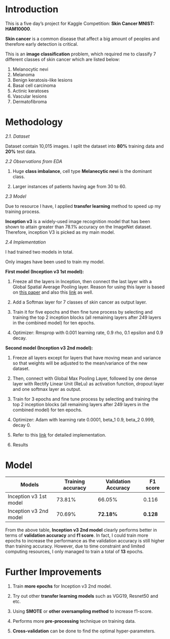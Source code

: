 # Introduction
This is a five day’s project for Kaggle Competition: **Skin Cancer MNIST: HAM10000**. 

**Skin cancer** is a common disease that affect a big amount of peoples and therefore early detection is critical. 

This is an **image classification** problem, which required me to classify 7 different classes of skin cancer 
which are listed below:
1. Melanocytic nevi 
2. Melanoma 
3. Benign keratosis-like lesions
4. Basal cell carcinoma 
5. Actinic keratoses 
6. Vascular lesions 
7. Dermatofibroma


# Methodology

_2.1. Dataset_

Dataset contain 10,015 images. I split the dataset into **80%** training data and **20%** test data.

_2.2 Observations from EDA_

1.	Huge **class imbalance**, cell type **Melanecytic nevi** is the dominant class.

2.	Larger instances of patients having age from 30 to 60.

_2.3 Model_

Due to resource I have, I applied **transfer learning** method to speed up my training process. 

**Inception v3** is a widely-used image recognition model that has been shown to attain greater than 78.1% accuracy on the ImageNet dataset. Therefore, inception V3 is picked as my main model.

_2.4 Implementation_

I had trained two models in total. 

Only images have been used to train my model. 

**First model (Inception v3 1st model):**

1.	Freeze all the layers in Inception, then connect the last layer with a Global Spatial Average Pooling layer. 
Reason for using this layer is based on <a href='https://arxiv.org/pdf/1312.4400.pdf'>this paper</a> and also this <a href='https://www.quora.com/What-is-global-average-pooling'>link</a> as well. 

2.	Add a Softmax layer for 7 classes of skin cancer as output layer.

3.	Train it for five epochs and then fine tune process by selecting and training the top 2 inception 
blocks (all remaining layers after 249 layers in the combined model) for ten epochs.

4.	Optimizer: Rmsprop with 0.001 learning rate, 0.9 rho, 0.1 epsilon and 0.9 decay.

**Second model (Inception v3 2nd model):**

1.	Freeze all layers except for layers that have moving mean and variance so that 
weights will be adjusted to the mean/variance of the new dataset.

2.	Then, connect with Global Max Pooling Layer, followed by one dense layer with 
Rectify Linear Unit (ReLu) as activation function, dropout layer and one softmax layer as output.

3.	Train for 3 epochs and fine tune process by selecting and training the top 2 inception 
blocks (all remaining layers after 249 layers in the combined model) for ten epochs.

4.	Optimizer: Adam with learning rate 0.0001, beta_1 0.9, beta_2 0.999, decay 0.

5.	Refer to this <a href='https://github.com/hoang-ho/Skin_Lesions_Classification_DCNNs/blob/master/Fine_Tuning_InceptionV3.ipynb?fbclid=IwAR0ZLphprXQe2kJmy_OMAxOgIIZMmomubbSSQYD8B9wyRZaGBMsL5DHg8QU'>link</a> for detailed implementation.

3. Results

# Model
| Models | Training accuracy | Validation Accuracy | F1 score |
| ----------------- | ------------------- | -------- | -------- |
| Inception v3 1st model | 73.81% | 66.05% | 0.116 |
| Inception v3 2nd model | 70.69% | **72.18%** | **0.128** |

From the above table, **Inception v3 2nd model** clearly performs 
better in terms of **validation accuracy** and **f1 score**. In fact, 
I could train more epochs to increase the performance as the 
validation accuracy is still higher than training accuracy. 
However, due to time constraint and limited computing resources, 
I only managed to train a total of **13** epochs.

# Further Improvements

1.	Train **more epochs** for Inception v3 2nd model.

2.	Try out other **transfer learning models** such as VGG19, Resnet50 and etc.

3.	Using **SMOTE** or **other oversampling method** to increase f1-score.

4.	Performs more **pre-processing** technique on training data.

5.	**Cross-validation** can be done to find the optimal hyper-parameters.
